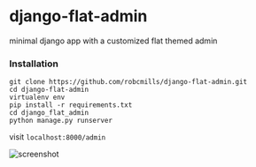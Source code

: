 # django-flat-admin

minimal django app with a customized flat themed admin

### Installation

```
git clone https://github.com/robcmills/django-flat-admin.git
cd django-flat-admin
virtualenv env
pip install -r requirements.txt
cd django_flat_admin
python manage.py runserver
```

visit `localhost:8000/admin`

![screenshot](http://i.imgur.com/pWVzSox.png)
